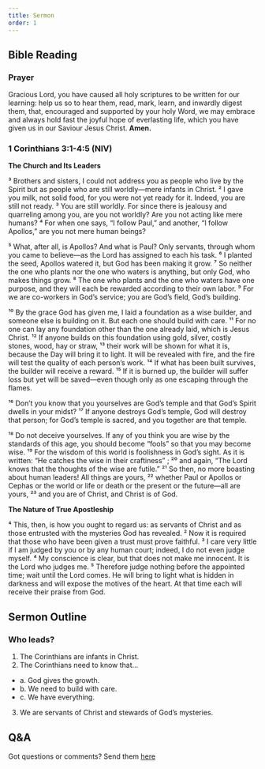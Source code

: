 ```yaml
---
title: Sermon 
order: 1
---
```


## Bible Reading

### Prayer
Gracious Lord, you have caused all holy scriptures to be written for our learning: help us so to hear them, read, mark, learn, and inwardly digest them, that, encouraged and supported by your holy Word, we may embrace and always hold fast the joyful hope of everlasting life, which you have given us in our Saviour Jesus Christ.
**Amen.**


### 1 Corinthians 3:1-4:5 (NIV)

**The Church and Its Leaders**

³ Brothers and sisters, I could not address you as people who live by the Spirit but as people who are still worldly—mere infants in Christ. ² I gave you milk, not solid food, for you were not yet ready for it. Indeed, you are still not ready. ³ You are still worldly. For since there is jealousy and quarreling among you, are you not worldly? Are you not acting like mere humans? ⁴ For when one says, “I follow Paul,” and another, “I follow Apollos,” are you not mere human beings?

⁵ What, after all, is Apollos? And what is Paul? Only servants, through whom you came to believe—as the Lord has assigned to each his task. ⁶ I planted the seed, Apollos watered it, but God has been making it grow. ⁷ So neither the one who plants nor the one who waters is anything, but only God, who makes things grow. ⁸ The one who plants and the one who waters have one purpose, and they will each be rewarded according to their own labor. ⁹ For we are co-workers in God’s service; you are God’s field, God’s building.

¹⁰ By the grace God has given me, I laid a foundation as a wise builder, and someone else is building on it. But each one should build with care. ¹¹ For no one can lay any foundation other than the one already laid, which is Jesus Christ. ¹² If anyone builds on this foundation using gold, silver, costly stones, wood, hay or straw, ¹³ their work will be shown for what it is, because the Day will bring it to light. It will be revealed with fire, and the fire will test the quality of each person’s work. ¹⁴ If what has been built survives, the builder will receive a reward. ¹⁵ If it is burned up, the builder will suffer loss but yet will be saved—even though only as one escaping through the flames.

¹⁶ Don’t you know that you yourselves are God’s temple and that God’s Spirit dwells in your midst? ¹⁷ If anyone destroys God’s temple, God will destroy that person; for God’s temple is sacred, and you together are that temple.

¹⁸ Do not deceive yourselves. If any of you think you are wise by the standards of this age, you should become “fools” so that you may become wise. ¹⁹ For the wisdom of this world is foolishness in God’s sight. As it is written: “He catches the wise in their craftiness” ; ²⁰ and again, “The Lord knows that the thoughts of the wise are futile.” ²¹ So then, no more boasting about human leaders! All things are yours, ²² whether Paul or Apollos or Cephas or the world or life or death or the present or the future—all are yours, ²³ and you are of Christ, and Christ is of God.

**The Nature of True Apostleship**

⁴ This, then, is how you ought to regard us: as servants of Christ and as those entrusted with the mysteries God has revealed. ² Now it is required that those who have been given a trust must prove faithful. ³ I care very little if I am judged by you or by any human court; indeed, I do not even judge myself. ⁴ My conscience is clear, but that does not make me innocent. It is the Lord who judges me. ⁵ Therefore judge nothing before the appointed time; wait until the Lord comes. He will bring to light what is hidden in darkness and will expose the motives of the heart. At that time each will receive their praise from God.


## Sermon Outline
### Who leads?

1. The Corinthians are infants in Christ. 
2. The Corinthians need to know that…
  - a. God gives the growth. 
  - b. We need to build with care. 
  - c. We have everything. 
3. We are servants of Christ and stewards of God’s mysteries. 




## Q&A
Got questions or comments? Send them [here](https://tinyurl.com/SGHACQuestionsAnswers)
